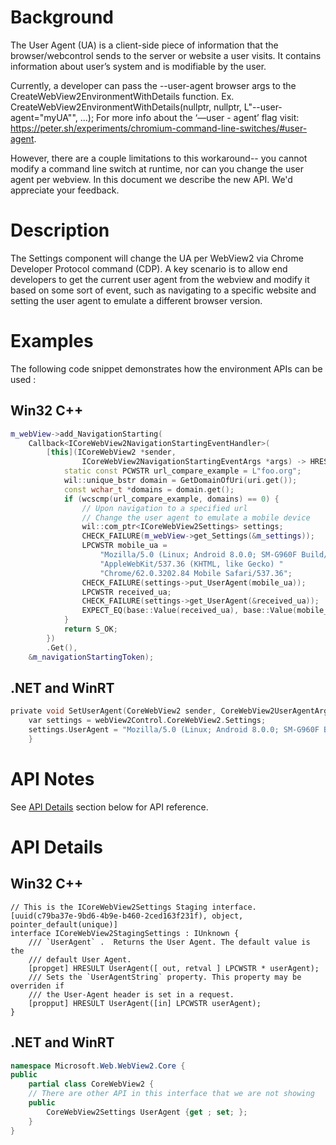 # Background
The User Agent (UA) is a client-side piece of information that the browser/webcontrol sends to the server or website a user visits. It contains information about user’s system and is modifiable by the user.  

Currently, a developer can pass the --user-agent browser args to the CreateWebView2EnvironmentWithDetails function. 
	Ex. CreateWebView2EnvironmentWithDetails(nullptr, nullptr, L"--user-agent=\"myUA\"", ...);
	For more info about the ‘—user - agent’ flag visit: https://peter.sh/experiments/chromium-command-line-switches/#user-agent.

However, there are a couple limitations to this workaround-- you cannot modify a command line switch at runtime, nor can you change the user agent per webview. In this document we describe the new API. We'd appreciate your feedback.

# Description
The Settings component will change the UA per WebView2 via Chrome Developer Protocol command (CDP). A key scenario is to allow end developers to get the current user agent from the webview and modify it based on some sort of event, such as navigating to a specific website and setting the user agent to emulate a different browser version.

# Examples

The following code snippet demonstrates how the environment APIs can be used
:

## Win32 C++
    
```cpp 
m_webView->add_NavigationStarting(
    Callback<ICoreWebView2NavigationStartingEventHandler>(
        [this](ICoreWebView2 *sender,
                ICoreWebView2NavigationStartingEventArgs *args) -> HRESULT {
            static const PCWSTR url_compare_example = L"foo.org";
            wil::unique_bstr domain = GetDomainOfUri(uri.get());
            const wchar_t *domains = domain.get();
            if (wcscmp(url_compare_example, domains) == 0) {
                // Upon navigation to a specified url 
                // Change the user agent to emulate a mobile device 
                wil::com_ptr<ICoreWebView2Settings> settings;
                CHECK_FAILURE(m_webView->get_Settings(&m_settings));
                LPCWSTR mobile_ua =
                    "Mozilla/5.0 (Linux; Android 8.0.0; SM-G960F Build/R16NW) "
                    "AppleWebKit/537.36 (KHTML, like Gecko) "
                    "Chrome/62.0.3202.84 Mobile Safari/537.36";
                CHECK_FAILURE(settings->put_UserAgent(mobile_ua));
                LPCWSTR received_ua;
                CHECK_FAILURE(settings->get_UserAgent(&received_ua));
                EXPECT_EQ(base::Value(received_ua), base::Value(mobile_ua))
            }
            return S_OK;
        })
        .Get(),
    &m_navigationStartingToken);
``` 

## .NET and WinRT

```c #
private void SetUserAgent(CoreWebView2 sender, CoreWebView2UserAgentArgs e) {
    var settings = webView2Control.CoreWebView2.Settings;
    settings.UserAgent = "Mozilla/5.0 (Linux; Android 8.0.0; SM-G960F Build/R16NW) AppleWebKit/537.36 (KHTML, like Gecko) Chrome/62.0.3202.84 Mobile Safari/537.36";
    }
```

# API Notes

See [API Details](#api-details) section below for API reference.

# API Details

## Win32 C++
    
```IDL
// This is the ICoreWebView2Settings Staging interface.
[uuid(c79ba37e-9bd6-4b9e-b460-2ced163f231f), object, pointer_default(unique)]
interface ICoreWebView2StagingSettings : IUnknown {
    /// `UserAgent` .  Returns the User Agent. The default value is the
    /// default User Agent.
    [propget] HRESULT UserAgent([ out, retval ] LPCWSTR * userAgent);
    /// Sets the `UserAgentString` property. This property may be overriden if
    /// the User-Agent header is set in a request.
    [propput] HRESULT UserAgent([in] LPCWSTR userAgent);
}
``` 
## .NET and WinRT

```c#
namespace Microsoft.Web.WebView2.Core {
public
    partial class CoreWebView2 {
    // There are other API in this interface that we are not showing
    public
        CoreWebView2Settings UserAgent {get ; set; };
    }
}
```
